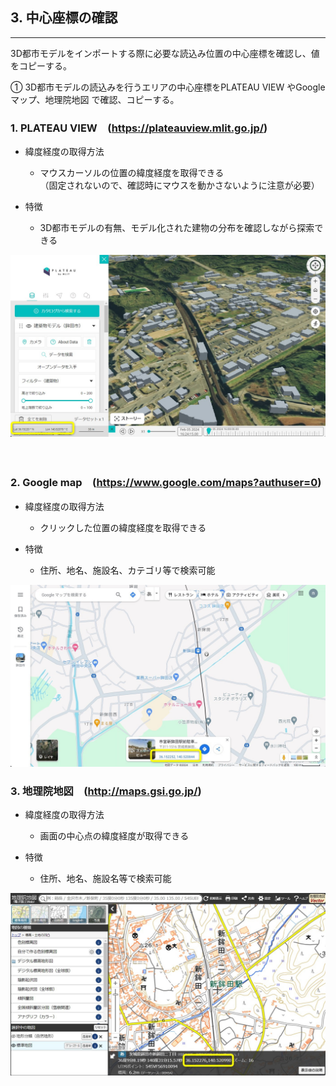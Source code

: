 ## 3. 中心座標の確認

------

3D都市モデルをインポートする際に必要な読込み位置の中心座標を確認し、値をコピーする。

① 3D都市モデルの読込みを行うエリアの中心座標をPLATEAU VIEW やGoogleマップ、地理院地図 で確認、コピーする。

<!--

| <img width=140/> | 緯度経度の取得方法               |特徴                                 |
|----------------|-------------------------------|-----------------------------|
|<B>PLATEAU VIEW</B>      |マウスカーソルの位置の緯度経度を取得できる。<br>（固定されないので、確認時にマウスを動かさないように注意が必要）|3D都市モデルの有無、モデル化された建物の分布を確認しながら探索できる  |
|<B>Google map  </B>         	|クリックした位置の緯度経度を取得できる    	|住所、地名、施設名、カテゴリ等で検索可能  |
|<B>地理院地図       </B>         	|画面の中心点の緯度経度が取得できる         	|住所、地名、施設名等で検索可能|

<br>
<br><br><img src="../resources/userMan/1-3-1.png" style="zoom: 25%;" />

<br>
<br>
<br>

※1 [PLATEAU VIEW 2.0 (mlit.go.jp)](https://plateauview.mlit.go.jp/)

※2 https://www.google.com/maps?authuser=0

※3 http://maps.gsi.go.jp/

<br>
<br>
<br>

-->

### 1. PLATEAU VIEW　(https://plateauview.mlit.go.jp/)

- 緯度経度の取得方法

    - マウスカーソルの位置の緯度経度を取得できる<br>（固定されないので、確認時にマウスを動かさないように注意が必要）

- 特徴

    - 3D都市モデルの有無、モデル化された建物の分布を確認しながら探索できる

<img src="../resources/userMan/2-3-1-1.jpg" style="width:100" style="border: solid 1px #777777"/>
<br>
<br>
<br>

### 2. Google map　(https://www.google.com/maps?authuser=0)

- 緯度経度の取得方法

    - クリックした位置の緯度経度を取得できる

- 特徴

    - 住所、地名、施設名、カテゴリ等で検索可能

<img src="../resources/userMan/2-3-1-2.jpg" style="width:100" style="border: solid 1px #777777"/>
<br>

### 3. 地理院地図　(http://maps.gsi.go.jp/)

- 緯度経度の取得方法

    - 画面の中心点の緯度経度が取得できる

- 特徴

    - 住所、地名、施設名等で検索可能  

<img src="../resources/userMan/2-3-1-3.jpg" style="width:100" style="border: solid 1px #777777"/>
